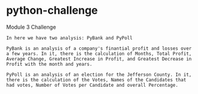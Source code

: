 # python-challenge
Module 3 Challenge

    In here we have two analysis: PyBank and PyPoll
    
    PyBank is an analysis of a company's finantial profit and losses over a few years. In it, there is the calculation of Months, Total Profit, Average Change, Greatest Increase in Profit, and Greatest Decrease in Profit with the month and years.

    PyPoll is an analysis of an election for the Jefferson County. In it, there is the calculation of the Votes, Names of the Candidates that had votes, Number of Votes per Candidate and overall Percentage.